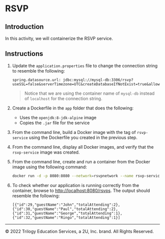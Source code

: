 # RSVP

## Introduction

In this activity, we will containerize the RSVP service.


## Instructions

1. Update the `application.properties` file to change the connection string to resemble the following:

    ```
    spring.datasource.url: jdbc:mysql://mysql-db:3306/rsvp?useSSL=false&serverTimezone=UTC&createDatabaseIfNotExist=true&allowPublicKeyRetrieval=true
    ```

    >Notice that we are using the container name of `mysql-db` instead of `localhost` for the connection string.

2. Create a Dockerfile in the `app` folder that does the following:
    - Uses the `openjdk:8-jdk-alpine` image
    - Copies the `.jar` file for the service

3. From the command line, build a Docker image with the tag of `rsvp-service` using the Dockerfile you created in the previous step.

4. From the command line, display all Docker images, and verify that the `rsvp-service` image was created.

5. From the command line, create and run a container from the Docker image using the following command:

    ```bash
    docker run -d -p 8080:8080 --network=rsvpnetwork --name rsvp-service rsvp-service
    ```

6. To check whether our application is running correctly from the container, browse to [http://localhost:8080/rsvps](http://localhost:8080/rsvps). The output should resemble the following:

    ```
    [{"id":29,"guestName":"John","totalAttending":2},{"id":30,"guestName":"Paul","totalAttending":2},{"id":31,"guestName":"George","totalAttending":1},{"id":32,"guestName":"Ringo","totalAttending":1}]
    ```

---

© 2022 Trilogy Education Services, a 2U, Inc. brand. All Rights Reserved.
